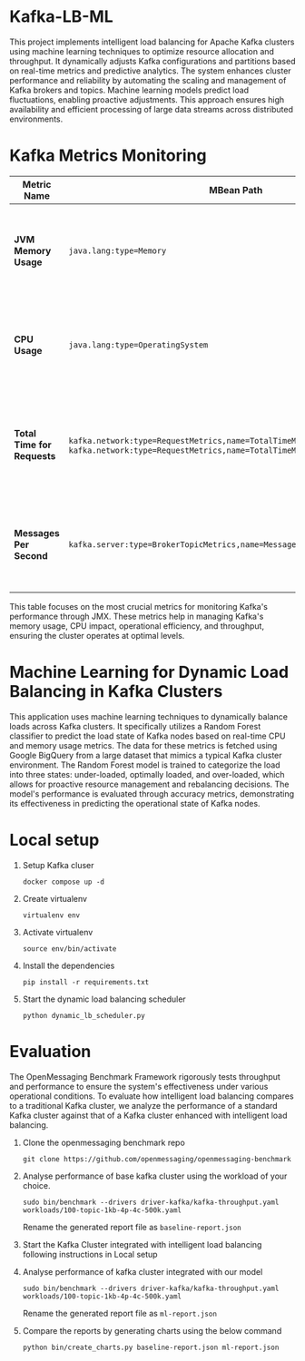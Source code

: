# Kafka-LB-ML

This project implements intelligent load balancing for Apache Kafka clusters using machine learning techniques to optimize resource allocation and throughput. It dynamically adjusts Kafka configurations and partitions based on real-time metrics and predictive analytics. The system enhances cluster performance and reliability by automating the scaling and management of Kafka brokers and topics. Machine learning models predict load fluctuations, enabling proactive adjustments. This approach ensures high availability and efficient processing of large data streams across distributed environments.

# Kafka Metrics Monitoring

| Metric Name                        | MBean Path                                                        | Description                                                             | Importance                                       |
|------------------------------------|-------------------------------------------------------------------|-------------------------------------------------------------------------|--------------------------------------------------|
| **JVM Memory Usage**               | `java.lang:type=Memory`                                           | Reports on heap and non-heap memory usage of the JVM.                   | Critical for ensuring efficient memory management and avoiding memory-related issues. |
| **CPU Usage**                      | `java.lang:type=OperatingSystem`                                  | Measures the CPU load caused by the Kafka process.                      | Essential for monitoring the impact of Kafka on system resources and overall performance. |
| **Total Time for Requests**        | `kafka.network:type=RequestMetrics,name=TotalTimeMs,request=Produce` + `kafka.network:type=RequestMetrics,name=TotalTimeMs,request=FetchConsumer` | Combined processing time for produce and fetch requests, reflecting operational efficiency. | Important for assessing and optimizing request handling performance. |
| **Messages Per Second**            | `kafka.server:type=BrokerTopicMetrics,name=MessagesInPerSec`      | Tracks the rate at which messages are processed, indicating throughput. | Key for understanding and managing cluster throughput and performance. |

This table focuses on the most crucial metrics for monitoring Kafka's performance through JMX. These metrics help in managing Kafka's memory usage, CPU impact, operational efficiency, and throughput, ensuring the cluster operates at optimal levels.

# Machine Learning for Dynamic Load Balancing in Kafka Clusters

This application uses machine learning techniques to dynamically balance loads across Kafka clusters. It specifically utilizes a Random Forest classifier to predict the load state of Kafka nodes based on real-time CPU and memory usage metrics. The data for these metrics is fetched using Google BigQuery from a large dataset that mimics a typical Kafka cluster environment. The Random Forest model is trained to categorize the load into three states: under-loaded, optimally loaded, and over-loaded, which allows for proactive resource management and rebalancing decisions. The model's performance is evaluated through accuracy metrics, demonstrating its effectiveness in predicting the operational state of Kafka nodes.

# Local setup
1. Setup Kafka cluser
   ```
   docker compose up -d
   ```
2. Create virtualenv
   ```
   virtualenv env
   ```
3. Activate virtualenv
   ```
   source env/bin/activate
   ```
4. Install the dependencies
   ```
   pip install -r requirements.txt
   ```
5. Start the dynamic load balancing scheduler
   ```
   python dynamic_lb_scheduler.py
   ```

# Evaluation
The OpenMessaging Benchmark Framework rigorously tests throughput and performance to ensure the system's effectiveness under various operational conditions. To evaluate how intelligent load balancing compares to a traditional Kafka cluster, we analyze the performance of a standard Kafka cluster against that of a Kafka cluster enhanced with intelligent load balancing.
1. Clone the openmessaging benchmark repo
   ```
   git clone https://github.com/openmessaging/openmessaging-benchmark
   ```

2. Analyse performance of base kafka cluster using the workload of your choice.
   ```
   sudo bin/benchmark --drivers driver-kafka/kafka-throughput.yaml workloads/100-topic-1kb-4p-4c-500k.yaml
   ```
   Rename the generated report file as `baseline-report.json`

3. Start the Kafka Cluster integrated with intelligent load balancing following instructions in Local setup

4. Analyse performance of kafka cluster integrated with our model
   ```
   sudo bin/benchmark --drivers driver-kafka/kafka-throughput.yaml workloads/100-topic-1kb-4p-4c-500k.yaml
   ```
   Rename the generated report file as `ml-report.json`

5. Compare the reports by generating charts using the below command
   ```
   python bin/create_charts.py baseline-report.json ml-report.json
   ```
